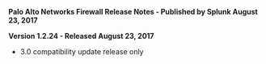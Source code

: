 **Palo Alto Networks Firewall Release Notes - Published by Splunk August 23, 2017**


**Version 1.2.24 - Released August 23, 2017**

* 3.0 compatibility update release only
